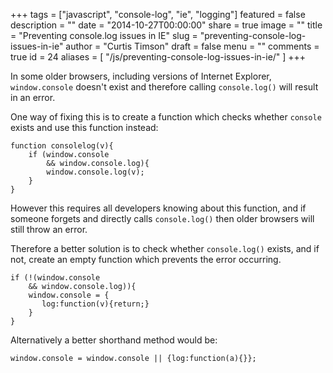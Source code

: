 +++
tags = ["javascript", "console-log", "ie", "logging"]
featured = false
description = ""
date = "2014-10-27T00:00:00"
share = true
image = ""
title = "Preventing console.log issues in IE"
slug = "preventing-console-log-issues-in-ie"
author = "Curtis Timson"
draft = false
menu = ""
comments = true
id = 24
aliases = [
    "/js/preventing-console-log-issues-in-ie/"
]
+++

In some older browsers, including versions of Internet Explorer, `window.console` doesn't exist and therefore calling `console.log()` will result in an error.

One way of fixing this is to create a function which checks whether `console` exists and use this function instead:

    function consolelog(v){
        if (window.console
            && window.console.log){
            window.console.log(v);
        }
    }

However this requires all developers knowing about this function, and if someone forgets and directly calls `console.log()` then older browsers will still throw an error.

Therefore a better solution is to check whether `console.log()` exists, and if not, create an empty function which prevents the error occurring.

    if (!(window.console
        && window.console.log)){
        window.console = {
           log:function(v){return;}
        }
    }

Alternatively a better shorthand method would be:

    window.console = window.console || {log:function(a){}};
